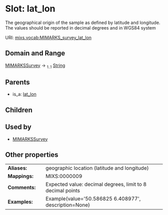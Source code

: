 
# Slot: lat_lon


The geographical origin of the sample as defined by latitude and longitude. The values should be reported in decimal degrees and in WGS84 system

URI: [mixs.vocab:MIMARKS_survey_lat_lon](https://w3id.org/mixs/vocab/MIMARKS_survey_lat_lon)


## Domain and Range

[MIMARKSSurvey](MIMARKSSurvey.md) &#8594;  <sub>1..1</sub> [String](types/String.md)

## Parents

 *  is_a: [lat_lon](lat_lon.md)

## Children


## Used by

 * [MIMARKSSurvey](MIMARKSSurvey.md)

## Other properties

|  |  |  |
| --- | --- | --- |
| **Aliases:** | | geographic location (latitude and longitude) |
| **Mappings:** | | MIXS:0000009 |
| **Comments:** | | Expected value: decimal degrees,  limit to 8 decimal points |
| **Examples:** | | Example(value='50.586825 6.408977', description=None) |

